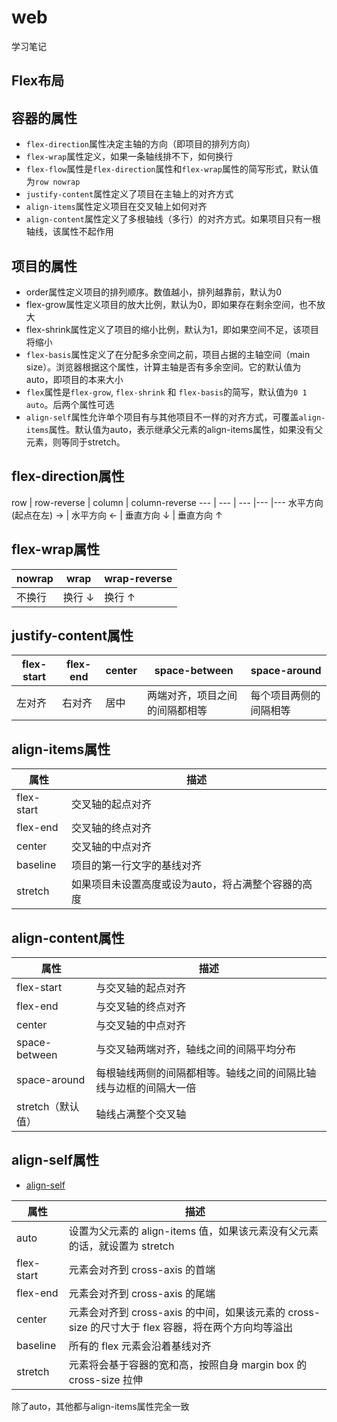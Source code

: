 # web
学习笔记

## Flex布局

## 容器的属性
- `flex-direction`属性决定主轴的方向（即项目的排列方向）
- `flex-wrap`属性定义，如果一条轴线排不下，如何换行
- `flex-flow`属性是`flex-direction`属性和`flex-wrap`属性的简写形式，默认值为`row nowrap`
- `justify-content`属性定义了项目在主轴上的对齐方式
- `align-items`属性定义项目在交叉轴上如何对齐
- `align-content`属性定义了多根轴线（多行）的对齐方式。如果项目只有一根轴线，该属性不起作用

## 项目的属性
- order属性定义项目的排列顺序。数值越小，排列越靠前，默认为0
- flex-grow属性定义项目的放大比例，默认为0，即如果存在剩余空间，也不放大
- flex-shrink属性定义了项目的缩小比例，默认为1，即如果空间不足，该项目将缩小
- `flex-basis`属性定义了在分配多余空间之前，项目占据的主轴空间（main size）。浏览器根据这个属性，计算主轴是否有多余空间。它的默认值为auto，即项目的本来大小
- `flex`属性是`flex-grow`, `flex-shrink` 和 `flex-basis`的简写，默认值为`0 1 auto`。后两个属性可选
- `align-self`属性允许单个项目有与其他项目不一样的对齐方式，可覆盖`align-items`属性。默认值为auto，表示继承父元素的align-items属性，如果没有父元素，则等同于stretch。

## flex-direction属性
row | row-reverse | column |  column-reverse
--- | --- | --- |--- |---
水平方向(起点在左) &rarr;    |   水平方向 &larr;  | 垂直方向 &darr; |   垂直方向 &uarr; 

## flex-wrap属性
nowrap | wrap | wrap-reverse
--- | --- | --- 
不换行    |   换行 &darr;  | 换行 &uarr;

## justify-content属性
flex-start | flex-end | center |  space-between | space-around
--- | --- | --- |--- |---
左对齐 | 右对齐 | 居中 | 两端对齐，项目之间的间隔都相等 | 每个项目两侧的间隔相等

## align-items属性
属性 | 	描述
--- | --- 
flex-start  | 交叉轴的起点对齐 
flex-end    | 交叉轴的终点对齐 
center      | 交叉轴的中点对齐 
baseline    | 项目的第一行文字的基线对齐 
stretch     | 如果项目未设置高度或设为auto，将占满整个容器的高度

## align-content属性
属性 | 	描述
--- | --- 
flex-start | 与交叉轴的起点对齐
flex-end | 与交叉轴的终点对齐
center | 与交叉轴的中点对齐
space-between | 与交叉轴两端对齐，轴线之间的间隔平均分布
space-around | 每根轴线两侧的间隔都相等。轴线之间的间隔比轴线与边框的间隔大一倍
stretch（默认值）| 轴线占满整个交叉轴

## align-self属性
- [align-self](https://developer.mozilla.org/zh-CN/docs/Web/CSS/align-self)

属性 | 	描述
--- | --- 
auto | 设置为父元素的 align-items 值，如果该元素没有父元素的话，就设置为 stretch
flex-start | 元素会对齐到 cross-axis 的首端
flex-end | 元素会对齐到 cross-axis 的尾端
center | 元素会对齐到 cross-axis 的中间，如果该元素的 cross-size 的尺寸大于 flex 容器，将在两个方向均等溢出
baseline | 所有的 flex 元素会沿着基线对齐
stretch | 元素将会基于容器的宽和高，按照自身 margin box 的 cross-size 拉伸

除了auto，其他都与align-items属性完全一致
